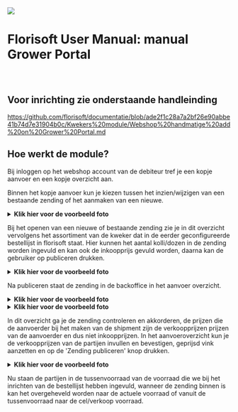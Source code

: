 <img src = "../fslogo.png">

# Florisoft User Manual: manual Grower Portal

###    

## Voor inrichting zie onderstaande handleinding

https://github.com/florisoft/documentatie/blob/ade2f1c28a7a2bf26e90abbe41b74d7e31904b0c/Kwekers%20module/Webshop%20handmatige%20add%20on%20Grower%20Portal.md

## Hoe werkt de module?

Bij inloggen op het webshop account van de debiteur tref je een kopje aanvoer en een kopje overzicht aan.

Binnen het kopje aanvoer kun je kiezen tussen het inzien/wijzigen van een bestaande zending of het aanmaken van een nieuwe.
<details><summary><b>Klik hier voor de voorbeeld foto</b></summary><img src=".manual Grower Portal/img1
.png"></details>


Bij het openen van een nieuwe of bestaande zending zie je in dit overzicht vervolgens het assortiment van de kweker dat in de eerder geconfigureerde bestellijst in florisoft staat. Hier kunnen het aantal kolli/dozen in de zending worden ingevuld en kan ook de inkoopprijs gevuld worden, daarna kan de gebruiker op publiceren drukken. 

<details><summary><b>Klik hier voor de voorbeeld foto</b></summary><img src=".manual Grower Portal/Media/img2
.png"></details>

Na publiceren staat de zending in de backoffice in het aanvoer overzicht. 

<details><summary><b>Klik hier voor de voorbeeld foto</b></summary><img src=".manual Grower Portal/Media/img3
.png"></details>

<details><summary><b>Klik hier voor de voorbeeld foto</b></summary><img src=".manual Grower Portal/Media/img4
.png"></details>

In dit overzicht ga je de zending controleren en akkorderen, de prijzen die de aanvoerder bij het maken van de shipment zijn de verkoopprijzen prijzen van de aanvoerder en dus niet inkoopprijzen. In het aanvoeroverzicht kun je de verkoopprijzen van de partijen invullen en bevestigen, geprijsd vink aanzetten en op de 'Zending publiceren' knop drukken. 

<details><summary><b>Klik hier voor de voorbeeld foto</b></summary><img src=".manual Grower Portal/Media/img5
.png"></details>

Nu staan de partijen in de tussenvoorraad van de voorraad die we bij het inrichten van de bestellijst hebben ingevuld,  wanneer de zending binnen is kan het overgeheveld worden naar de actuele voorraad of vanuit de tussenvoorraad naar de cel/verkoop voorraad.







